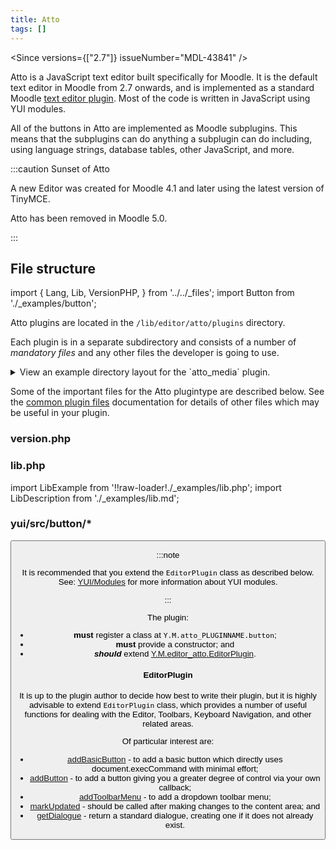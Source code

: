 ```yaml
---
title: Atto
tags: []
---
```


<Since versions={["2.7"]} issueNumber="MDL-43841" />

Atto is a JavaScript text editor built specifically for Moodle. It is the default text editor in Moodle from 2.7 onwards, and is implemented as a standard Moodle [text editor plugin](./../../subsystems/editor/index.md). Most of the code is written in JavaScript using YUI modules.

All of the buttons in Atto are implemented as Moodle subplugins. This means that the subplugins can do anything a subplugin can do including, using language strings, database tables, other JavaScript, and more.

:::caution Sunset of Atto

A new Editor was created for Moodle 4.1 and later using the latest version of TinyMCE.

Atto has been removed in Moodle 5.0.

:::

## File structure

import {
    Lang,
    Lib,
    VersionPHP,
} from '../../_files';
import Button from './_examples/button';

Atto plugins are located in the `/lib/editor/atto/plugins` directory.

Each plugin is in a separate subdirectory and consists of a number of _mandatory files_ and any other files the developer is going to use.

<details>
  <summary>View an example directory layout for the `atto_media` plugin.</summary>

```console
 lib/editor/atto/plugins/media
 |-- db
 |   └-- upgrade.php
 |-- lang
 |   └-- en
 |       └-- atto_media.php
 |-- yui
 |   └-- src
 |        └-- button
 |           └-- atto_media.php
 |           ├── build.json
 |           ├── js
 |           │   └── button.js
 |           └── meta
 |               └── button.json
 |-- settings.php
 └-- version.php
```

</details>

Some of the important files for the Atto plugintype are described below. See the [common plugin files](../commonfiles) documentation for details of other files which may be useful in your plugin.

### version.php

<!-- markdownlint-disable no-inline-html -->

<VersionPHP
    plugintype="atto"
/>

### lib.php

import LibExample from '!!raw-loader!./_examples/lib.php';
import LibDescription from './_examples/lib.md';

<Lib
    plugintype="atto"
    pluginname="media"
    description={LibDescription}
    example={LibExample}
    legacy={false}
    optional
/>

### yui/src/button/*

<Button
    pluginname="media"
    modulename="button"
/>

:::note

It is recommended that you extend the `EditorPlugin` class as described below.
See: [YUI/Modules](../../../guides/javascript/yui/modules.md) for more information about YUI modules.

:::

The plugin:

- **must** register a class at `Y.M.atto_PLUGINNAME.button`;
- **must** provide a constructor; and
- ***should*** extend [Y.M.editor_atto.EditorPlugin](https://github.com/moodle/moodle/blob/MOODLE_37_STABLE/lib/editor/atto/yui/src/editor/js/editor-plugin.js).

#### EditorPlugin

It is up to the plugin author to decide how best to write their plugin, but it is highly advisable to extend `EditorPlugin` class, which provides a number of useful functions for dealing with the Editor, Toolbars, Keyboard Navigation, and other related areas.

Of particular interest are:

- [addBasicButton](https://github.com/moodle/moodle/blob/MOODLE_37_STABLE/lib/editor/atto/yui/src/editor/js/editor-plugin-buttons.js#L293) - to add a basic button which directly uses document.execCommand with minimal effort;
- [addButton](https://github.com/moodle/moodle/blob/MOODLE_37_STABLE/lib/editor/atto/yui/src/editor/js/editor-plugin-buttons.js#L161) - to add a button giving you a greater degree of control via your own callback;
- [addToolbarMenu](https://github.com/moodle/moodle/blob/MOODLE_37_STABLE/lib/editor/atto/yui/src/editor/js/editor-plugin-buttons.js#L337) - to add a dropdown toolbar menu;
- [markUpdated](https://github.com/moodle/moodle/blob/MOODLE_37_STABLE/lib/editor/atto/yui/src/editor/js/editor-plugin.js#L91) - should be called after making changes to the content area; and
- [getDialogue](https://github.com/moodle/moodle/blob/MOODLE_37_STABLE/lib/editor/atto/yui/src/editor/js/editor-plugin-dialogue.js#L54) - return a standard dialogue, creating one if it does not already exist.
